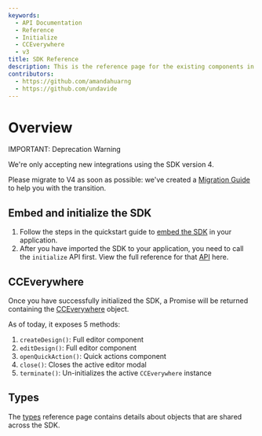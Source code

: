 ```yaml
---
keywords:
  - API Documentation
  - Reference
  - Initialize
  - CCEverywhere
  - v3
title: SDK Reference
description: This is the reference page for the existing components in the SDK.
contributors:
  - https://github.com/amandahuarng
  - https://github.com/undavide
---
```


# Overview

<InlineAlert variant="error" slots="header, text1, text2" />

IMPORTANT: Deprecation Warning

We're only accepting new integrations using the SDK version 4.

Please migrate to V4 as soon as possible: we've created a [Migration Guide](../../guides/concepts/migration_v3_v4.md) to help you with the transition.

## Embed and initialize the SDK

1. Follow the steps in the quickstart guide to [embed the SDK](../../guides/quickstart/index.md#step-2-embed-the-sdk) in your application.
2. After you have imported the SDK to your application, you need to call the `initialize` API first. View the full reference for that [API](./initialize/index.md) here.

## CCEverywhere

Once you have successfully initialized the SDK, a Promise will be returned containing the [CCEverywhere](./CCEverywhere/index.md) object.

As of today, it exposes 5 methods:

1. `createDesign()`: Full editor component
2. `editDesign()`: Full editor component
3. `openQuickAction()`: Quick actions component
4. `close()`: Closes the active editor modal
5. `terminate()`: Un-initializes the active `CCEverywhere` instance

## Types

The [types](./types/index.md) reference page contains details about objects that are shared across the SDK.
